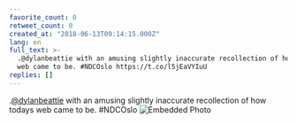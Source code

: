 ```yaml
---
favorite_count: 0
retweet_count: 0
created_at: "2018-06-13T09:14:15.000Z"
lang: en
full_text: >-
  .@dylanbeattie with an amusing slightly inaccurate recollection of how todays
  web came to be. #NDCOslo https://t.co/l5jEaVYIuU
replies: []
---
```


.[@dylanbeattie](https://twitter.com/dylanbeattie) with an amusing slightly
inaccurate recollection of how todays web came to be. #NDCOslo
![Embedded Photo](https://twitter-media-coderbyheart.s3.eu-north-1.amazonaws.com/1006827076584910850-Dfj34UkW0AArSdz.jpg)
